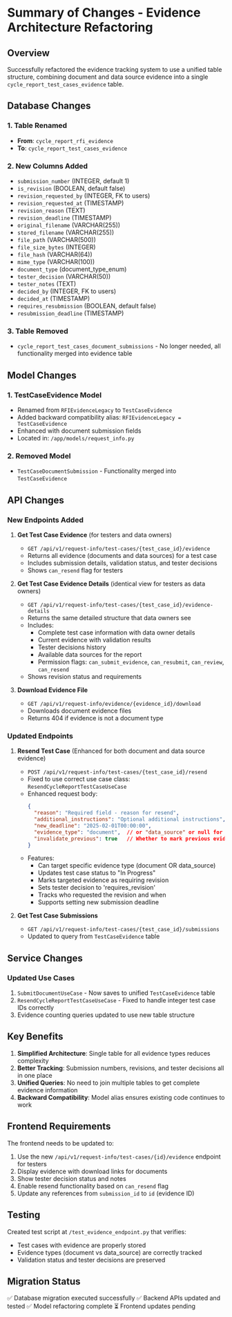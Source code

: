 # Summary of Changes - Evidence Architecture Refactoring

## Overview
Successfully refactored the evidence tracking system to use a unified table structure, combining document and data source evidence into a single `cycle_report_test_cases_evidence` table.

## Database Changes

### 1. Table Renamed
- **From**: `cycle_report_rfi_evidence`
- **To**: `cycle_report_test_cases_evidence`

### 2. New Columns Added
- `submission_number` (INTEGER, default 1)
- `is_revision` (BOOLEAN, default false)
- `revision_requested_by` (INTEGER, FK to users)
- `revision_requested_at` (TIMESTAMP)
- `revision_reason` (TEXT)
- `revision_deadline` (TIMESTAMP)
- `original_filename` (VARCHAR(255))
- `stored_filename` (VARCHAR(255))
- `file_path` (VARCHAR(500))
- `file_size_bytes` (INTEGER)
- `file_hash` (VARCHAR(64))
- `mime_type` (VARCHAR(100))
- `document_type` (document_type_enum)
- `tester_decision` (VARCHAR(50))
- `tester_notes` (TEXT)
- `decided_by` (INTEGER, FK to users)
- `decided_at` (TIMESTAMP)
- `requires_resubmission` (BOOLEAN, default false)
- `resubmission_deadline` (TIMESTAMP)

### 3. Table Removed
- `cycle_report_test_cases_document_submissions` - No longer needed, all functionality merged into evidence table

## Model Changes

### 1. TestCaseEvidence Model
- Renamed from `RFIEvidenceLegacy` to `TestCaseEvidence`
- Added backward compatibility alias: `RFIEvidenceLegacy = TestCaseEvidence`
- Enhanced with document submission fields
- Located in: `/app/models/request_info.py`

### 2. Removed Model
- `TestCaseDocumentSubmission` - Functionality merged into `TestCaseEvidence`

## API Changes

### New Endpoints Added

1. **Get Test Case Evidence** (for testers and data owners)
   - `GET /api/v1/request-info/test-cases/{test_case_id}/evidence`
   - Returns all evidence (documents and data sources) for a test case
   - Includes submission details, validation status, and tester decisions
   - Shows `can_resend` flag for testers

2. **Get Test Case Evidence Details** (identical view for testers as data owners)
   - `GET /api/v1/request-info/test-cases/{test_case_id}/evidence-details`
   - Returns the same detailed structure that data owners see
   - Includes:
     - Complete test case information with data owner details
     - Current evidence with validation results
     - Tester decisions history
     - Available data sources for the report
     - Permission flags: `can_submit_evidence`, `can_resubmit`, `can_review`, `can_resend`
   - Shows revision status and requirements

3. **Download Evidence File**
   - `GET /api/v1/request-info/evidence/{evidence_id}/download`
   - Downloads document evidence files
   - Returns 404 if evidence is not a document type

### Updated Endpoints

1. **Resend Test Case** (Enhanced for both document and data source evidence)
   - `POST /api/v1/request-info/test-cases/{test_case_id}/resend`
   - Fixed to use correct use case class: `ResendCycleReportTestCaseUseCase`
   - Enhanced request body:
     ```json
     {
       "reason": "Required field - reason for resend",
       "additional_instructions": "Optional additional instructions",
       "new_deadline": "2025-02-01T00:00:00",
       "evidence_type": "document",  // or "data_source" or null for all
       "invalidate_previous": true   // Whether to mark previous evidence as requiring revision
     }
     ```
   - Features:
     - Can target specific evidence type (document OR data_source)
     - Updates test case status to "In Progress"
     - Marks targeted evidence as requiring revision
     - Sets tester decision to 'requires_revision'
     - Tracks who requested the revision and when
     - Supports setting new submission deadline

2. **Get Test Case Submissions**
   - `GET /api/v1/request-info/test-cases/{test_case_id}/submissions`
   - Updated to query from `TestCaseEvidence` table

## Service Changes

### Updated Use Cases
1. `SubmitDocumentUseCase` - Now saves to unified `TestCaseEvidence` table
2. `ResendCycleReportTestCaseUseCase` - Fixed to handle integer test case IDs correctly
3. Evidence counting queries updated to use new table structure

## Key Benefits

1. **Simplified Architecture**: Single table for all evidence types reduces complexity
2. **Better Tracking**: Submission numbers, revisions, and tester decisions all in one place
3. **Unified Queries**: No need to join multiple tables to get complete evidence information
4. **Backward Compatibility**: Model alias ensures existing code continues to work

## Frontend Requirements

The frontend needs to be updated to:
1. Use the new `/api/v1/request-info/test-cases/{id}/evidence` endpoint for testers
2. Display evidence with download links for documents
3. Show tester decision status and notes
4. Enable resend functionality based on `can_resend` flag
5. Update any references from `submission_id` to `id` (evidence ID)

## Testing

Created test script at `/test_evidence_endpoint.py` that verifies:
- Test cases with evidence are properly stored
- Evidence types (document vs data_source) are correctly tracked
- Validation status and tester decisions are preserved

## Migration Status
✅ Database migration executed successfully
✅ Backend APIs updated and tested
✅ Model refactoring complete
⏳ Frontend updates pending